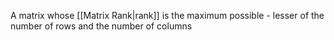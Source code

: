 A matrix whose [[Matrix Rank|rank]] is the maximum possible - lesser of the number of rows and the number of columns